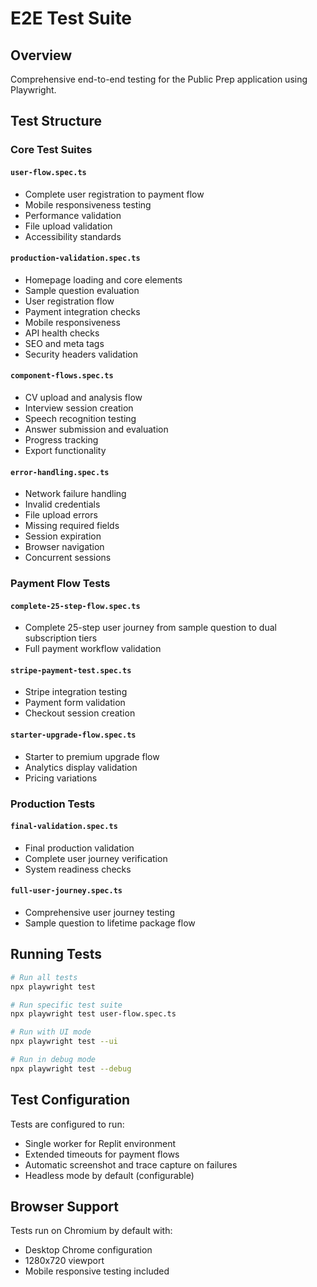 # E2E Test Suite

## Overview
Comprehensive end-to-end testing for the Public Prep application using Playwright.

## Test Structure

### Core Test Suites

#### `user-flow.spec.ts`
- Complete user registration to payment flow
- Mobile responsiveness testing
- Performance validation
- File upload validation
- Accessibility standards

#### `production-validation.spec.ts`
- Homepage loading and core elements
- Sample question evaluation
- User registration flow
- Payment integration checks
- Mobile responsiveness
- API health checks
- SEO and meta tags
- Security headers validation

#### `component-flows.spec.ts`
- CV upload and analysis flow
- Interview session creation
- Speech recognition testing
- Answer submission and evaluation
- Progress tracking
- Export functionality

#### `error-handling.spec.ts`
- Network failure handling
- Invalid credentials
- File upload errors
- Missing required fields
- Session expiration
- Browser navigation
- Concurrent sessions

### Payment Flow Tests

#### `complete-25-step-flow.spec.ts`
- Complete 25-step user journey from sample question to dual subscription tiers
- Full payment workflow validation

#### `stripe-payment-test.spec.ts`
- Stripe integration testing
- Payment form validation
- Checkout session creation

#### `starter-upgrade-flow.spec.ts`
- Starter to premium upgrade flow
- Analytics display validation
- Pricing variations

### Production Tests

#### `final-validation.spec.ts`
- Final production validation
- Complete user journey verification
- System readiness checks

#### `full-user-journey.spec.ts`
- Comprehensive user journey testing
- Sample question to lifetime package flow

## Running Tests

```bash
# Run all tests
npx playwright test

# Run specific test suite
npx playwright test user-flow.spec.ts

# Run with UI mode
npx playwright test --ui

# Run in debug mode
npx playwright test --debug
```

## Test Configuration

Tests are configured to run:
- Single worker for Replit environment
- Extended timeouts for payment flows
- Automatic screenshot and trace capture on failures
- Headless mode by default (configurable)

## Browser Support

Tests run on Chromium by default with:
- Desktop Chrome configuration
- 1280x720 viewport
- Mobile responsive testing included